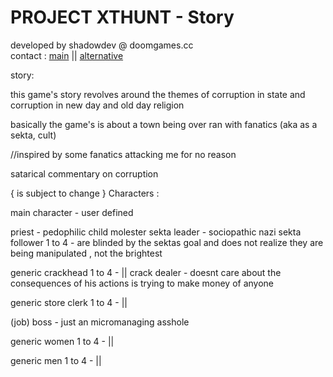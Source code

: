 # PROJECT XTHUNT - Story
developed by shadowdev @ doomgames.cc <br>
contact : <a href="mailto:shadowdevreal@protonmail.com">main</a> || <a href="https://x.com/DoomGamescc">alternative</a>

story: 

this game's story revolves around the themes of corruption in state and<br>
corruption in new day and old day religion

basically the game's is about a town being over ran with fanatics (aka as a sekta, cult) 

//inspired by some fanatics attacking me for no reason

satarical commentary on corruption

{ is subject to change }
Characters :

main character - user defined

priest - pedophilic child molester 
sekta leader - sociopathic nazi
sekta follower 1 to 4 - are blinded by the sektas goal and does not realize they are being manipulated , not the brightest

generic crackhead 1 to 4 - ||
crack dealer - doesnt care about the consequences of his actions is trying to make money of anyone

generic store clerk 1 to 4 - ||

(job) boss - just an micromanaging asshole

generic women 1 to 4 - ||

generic men 1 to 4 - ||










